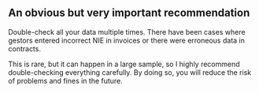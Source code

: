 ## An obvious but very important recommendation

Double-check all your data multiple times. There have been cases where gestors entered incorrect NIE in invoices or
there were erroneous data in contracts.

This is rare, but it can happen in a large sample, so I highly recommend double-checking everything carefully. By doing
so, you will reduce the risk of problems and fines in the future.
